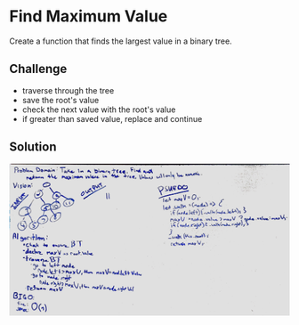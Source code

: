 # Find Maximum Value
Create a function that finds the largest value in a binary tree.

## Challenge
- traverse through the tree
- save the root's value
- check the next value with the root's value
- if greater than saved value, replace and continue

## Solution
![whiteboard](assets/findMax.JPG)